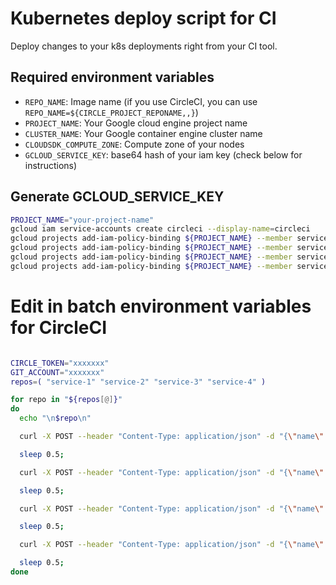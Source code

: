 # Kubernetes deploy script for CI

Deploy changes to your k8s deployments right from your CI tool.

## Required environment variables
- `REPO_NAME`: Image name (if you use CircleCI, you can use `REPO_NAME=${CIRCLE_PROJECT_REPONAME,,}`)
- `PROJECT_NAME`: Your Google cloud engine project name
- `CLUSTER_NAME`: Your Google container engine cluster name
- `CLOUDSDK_COMPUTE_ZONE`: Compute zone of your nodes
- `GCLOUD_SERVICE_KEY`: base64 hash of your iam key (check below for instructions)

## Generate GCLOUD_SERVICE_KEY
```sh
PROJECT_NAME="your-project-name"
gcloud iam service-accounts create circleci --display-name=circleci
gcloud projects add-iam-policy-binding ${PROJECT_NAME} --member serviceAccount:circleci@${PROJECT_NAME}.iam.gserviceaccount.com --role roles/container.admin
gcloud projects add-iam-policy-binding ${PROJECT_NAME} --member serviceAccount:circleci@${PROJECT_NAME}.iam.gserviceaccount.com --role roles/container.clusterAdmin
gcloud projects add-iam-policy-binding ${PROJECT_NAME} --member serviceAccount:circleci@${PROJECT_NAME}.iam.gserviceaccount.com --role roles/container.developer
gcloud projects add-iam-policy-binding ${PROJECT_NAME} --member serviceAccount:circleci@${PROJECT_NAME}.iam.gserviceaccount.com --role roles/storage.admin

```

# Edit in batch environment variables for CircleCI
```sh

CIRCLE_TOKEN="xxxxxxx"
GIT_ACCOUNT="xxxxxxx"
repos=( "service-1" "service-2" "service-3" "service-4" )

for repo in "${repos[@]}"
do
  echo "\n$repo\n"

  curl -X POST --header "Content-Type: application/json" -d "{\"name\":\"GCLOUD_SERVICE_KEY\", \"value\":\"${GCLOUD_SERVICE_KEY}\"}" "https://circleci.com/api/v1.1/project/github/${GIT_ACCOUNT}/${repo}/envvar?circle-token=${CIRCLE_TOKEN}"

  sleep 0.5;

  curl -X POST --header "Content-Type: application/json" -d "{\"name\":\"PROJECT_NAME\", \"value\":\"${PROJECT_NAME}\"}" "https://circleci.com/api/v1.1/project/github/${GIT_ACCOUNT}/${repo}/envvar?circle-token=${CIRCLE_TOKEN}"

  sleep 0.5;

  curl -X POST --header "Content-Type: application/json" -d "{\"name\":\"CLOUDSDK_COMPUTE_ZONE\", \"value\":\"${CLOUDSDK_COMPUTE_ZONE}\"}" "https://circleci.com/api/v1.1/project/github/${GIT_ACCOUNT}/${repo}/envvar?circle-token=${CIRCLE_TOKEN}"

  sleep 0.5;

  curl -X POST --header "Content-Type: application/json" -d "{\"name\":\"CLUSTER_NAME\", \"value\":\"${CLUSTER_NAME}\"}" "https://circleci.com/api/v1.1/project/github/${GIT_ACCOUNT}/${repo}/envvar?circle-token=${CIRCLE_TOKEN}"

  sleep 0.5;
done
```
